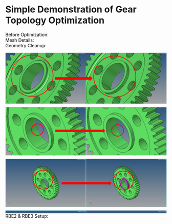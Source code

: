 # Simple Demonstration of Gear Topology Optimization
<span style="color:black"> Before Optimization:<br>
<span style="color:black"> Mesh Details:<br>
<span style="color:black"> Geometry Cleanup:<br>
<div style="max-height: 500px; overflow-y: auto;">
  <img src="Gear_Topo_GC_1.png" alt="Gear_Topo_GC_1" style="display: block; margin-bottom: 10px;"">
  <img src="Gear_Topo_GC_2.png" alt="Gear_Topo_GC_2"style="display: block; margin-bottom: 10px;"">
  <img src="Gear_Topo_GC_3.png" alt="Gear_Topo_GC_3"style="display: block; margin-bottom: 10px;"">
  <img src="Gear_Topo_GC_4.png" alt="Gear_Topo_GC_4"style="display: block; margin-bottom: 10px;"">
</div>
<span style="color:black"> RBE2 & RBE3 Setup:<br>
